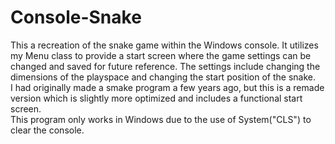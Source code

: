 # Console-Snake

This a recreation of the snake game within the Windows console. It utilizes my Menu class to provide a start screen where the game settings can be changed and saved for future reference. The settings include changing the dimensions of the playspace and changing the start position of the snake.  
I had originally made a smake program a few years ago, but this is a remade version which is slightly more optimized and includes a functional start screen.  
This program only works in Windows due to the use of System("CLS") to clear the console. 
